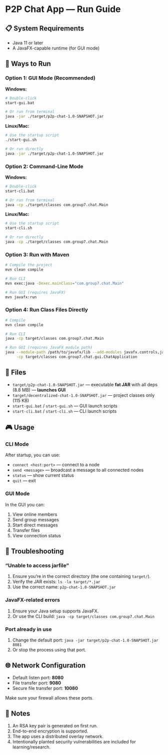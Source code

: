 # P2P Chat App — Run Guide

## 📋 System Requirements

* Java 11 or later
* A JavaFX-capable runtime (for GUI mode)

## 🚀 Ways to Run

### Option 1: GUI Mode (Recommended)

**Windows:**

```bash
# Double-click
start-gui.bat

# Or run from terminal
java -jar ./target/p2p-chat-1.0-SNAPSHOT.jar
```

**Linux/Mac:**

```bash
# Use the startup script
./start-gui.sh

# Or run directly
java -jar ./target/p2p-chat-1.0-SNAPSHOT.jar
```

### Option 2: Command-Line Mode

**Windows:**

```bash
# Double-click
start-cli.bat

# Or run from terminal
java -cp ./target/classes com.group7.chat.Main
```

**Linux/Mac:**

```bash
# Use the startup script
start-cli.sh

# Or run directly
java -cp ./target/classes com.group7.chat.Main
```

### Option 3: Run with Maven

```bash
# Compile the project
mvn clean compile

# Run CLI
mvn exec:java -Dexec.mainClass="com.group7.chat.Main"

# Run GUI (requires JavaFX)
mvn javafx:run
```

### Option 4: Run Class Files Directly

```bash
# Compile
mvn clean compile

# Run CLI
java -cp target/classes com.group7.chat.Main

# Run GUI (requires JavaFX module path)
java --module-path /path/to/javafx/lib --add-modules javafx.controls,javafx.fxml \
     -cp target/classes com.group7.chat.gui.ChatApplication
```

## 📁 Files

* `target/p2p-chat-1.0-SNAPSHOT.jar` — executable **fat JAR** with all deps (8.8 MB) — **launches GUI**
* `target/decentralized-chat-1.0-SNAPSHOT.jar` — project classes only (115 KB)
* `start-gui.bat` / `start-gui.sh` — GUI launch scripts
* `start-cli.bat` / `start-cli.sh` — CLI launch scripts

## 🎮 Usage

### CLI Mode

After startup, you can use:

* `connect <host:port>` — connect to a node
* `send <message>` — broadcast a message to all connected nodes
* `status` — show current status
* `quit` — exit

### GUI Mode

In the GUI you can:

1. View online members
2. Send group messages
3. Start direct messages
4. Transfer files
5. View connection status

## 🔧 Troubleshooting

### “Unable to access jarfile”

1. Ensure you’re in the correct directory (the one containing `target/`).
2. Verify the JAR exists: `ls -la target/*.jar`
3. Use the correct name: `p2p-chat-1.0-SNAPSHOT.jar`

### JavaFX-related errors

1. Ensure your Java setup supports JavaFX.
2. Or use the CLI build: `java -cp target/classes com.group7.chat.Main`

### Port already in use

1. Change the default port:
   `java -jar target/p2p-chat-1.0-SNAPSHOT.jar 8081`
2. Or stop the process using that port.

## 🌐 Network Configuration

* Default listen port: **8080**
* File transfer port: **9080**
* Secure file transfer port: **10080**

Make sure your firewall allows these ports.

## 📝 Notes

1. An RSA key pair is generated on first run.
2. End-to-end encryption is supported.
3. The app uses a distributed overlay network.
4. Intentionally planted security vulnerabilities are included for learning/research.
